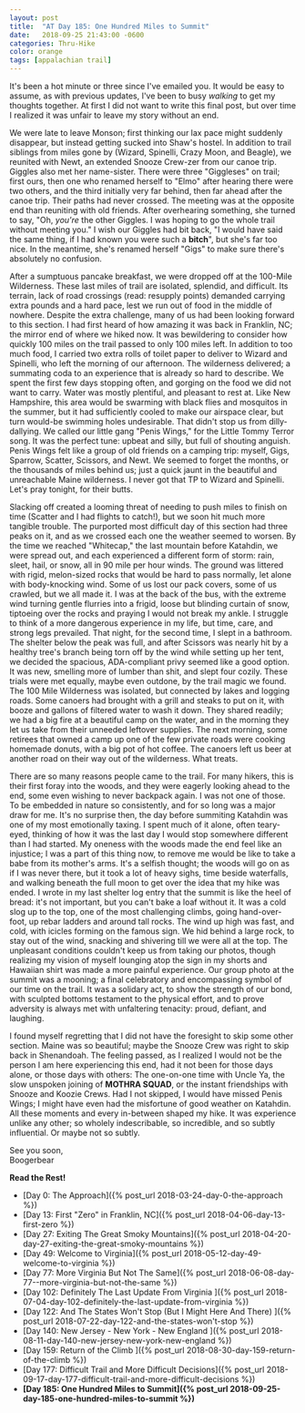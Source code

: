 ```yaml
---
layout: post
title:  "AT Day 185: One Hundred Miles to Summit"
date:   2018-09-25 21:43:00 -0600
categories: Thru-Hike
color: orange
tags: [appalachian trail]
---
```


It's been a hot minute or three since I've emailed you. It would be easy to assume, as with previous updates, I've been to busy _walking_ to get my thoughts together. At first I did not want to write this final post, but over time I realized it was unfair to leave my story without an end.

<!--more-->

We were late to leave Monson; first thinking our lax pace might suddenly disappear, but instead getting sucked into Shaw's hostel. In addition to trail siblings from miles gone by (Wizard, Spinelli, Crazy Moon, and Beagle), we reunited with Newt, an extended Snooze Crew-zer from our canoe trip. Giggles also met her name-sister. There were three "Giggleses" on trail; first ours, then one who renamed herself to "Elmo" after hearing there were two others, and the third initially very far behind, then far ahead after the canoe trip. Their paths had never crossed. The meeting was at the opposite end than reuniting with old friends. After overhearing something, she turned to say, "Oh, _you're_ the other Giggles. I was hoping to go the whole trail without meeting you." I wish our Giggles had bit back, "I would have said the same thing, if I had known you were such a **bitch**", but she's far too nice. In the meantime, she's renamed herself "Gigs" to make sure there's absolutely no confusion.

After a sumptuous pancake breakfast, we were dropped off at the 100-Mile Wilderness. These last miles of trail are isolated, splendid, and difficult. Its terrain, lack of road crossings (read: resupply points) demanded carrying extra pounds and a hard pace, lest we run out of food in the middle of nowhere. Despite the extra challenge, many of us had been looking forward to this section. I had first heard of how amazing it was back in Franklin, NC; the mirror end of where we hiked now. It was bewildering to consider how quickly 100 miles on the trail passed to only 100 miles left. In addition to too much food, I carried two extra rolls of toilet paper to deliver to Wizard and Spinelli, who left the morning of our afternoon. The wilderness delivered; a summating coda to an experience that is already so hard to describe. We spent the first few days stopping often, and gorging on the food we did not want to carry. Water was mostly plentiful, and pleasant to rest at. Like New Hampshire, this area would be swarming with black flies and mosquitos in the summer, but it had sufficiently cooled to make our airspace clear, but turn would-be swimming holes undesirable. That didn't stop us from dilly-dallying. We called our little gang "Penis Wings," for the Little Tommy Terror song. It was the perfect tune: upbeat and silly, but full of shouting anguish. Penis Wings felt like a group of old friends on a camping trip: myself, Gigs, Sparrow, Scatter, Scissors, and Newt. We seemed to forget the months, or the thousands of miles behind us; just a quick jaunt in the beautiful and unreachable Maine wilderness. I never got that TP to Wizard and Spinelli. Let's pray tonight, for their butts.

Slacking off created a looming threat of needing to push miles to finish on time (Scatter and I had flights to catch!), but we soon hit much more tangible trouble. The purported most difficult day of this section had three peaks on it, and as we crossed each one the weather seemed to worsen. By the time we reached "Whitecap," the last mountain before Katahdin, we were spread out, and each experienced a different form of storm: rain, sleet, hail, or snow, all in 90 mile per hour winds. The ground was littered with rigid, melon-sized rocks that would be hard to pass normally, let alone with body-knocking wind. Some of us lost our pack covers, some of us crawled, but we all made it. I was at the back of the bus, with the extreme wind turning gentle flurries into a frigid, loose but blinding curtain of snow, tiptoeing over the rocks and praying I would not break my ankle. I struggle to think of a more dangerous experience in my life, but time, care, and strong legs prevailed. That night, for the second time, I slept in a bathroom. The shelter below the peak was full, and after Scissors was nearly hit by a healthy tree's branch being torn off by the wind while setting up her tent, we decided the spacious, ADA-compliant privy seemed like a good option. It was new, smelling more of lumber than shit, and slept four cozily. These trials were met equally, maybe even outdone, by the trail magic we found. The 100 Mile Wilderness was isolated, but connected by lakes and logging roads. Some canoers had brought with a grill and steaks to put on it, with booze and gallons of filtered water to wash it down. They shared readily; we had a big fire at a beautiful camp on the water, and in the morning they let us take from their unneeded leftover supplies. The next morning, some retirees that owned a camp up one of the few private roads were cooking homemade donuts, with a big pot of hot coffee. The canoers left us beer at another road on their way out of the wilderness. What treats.

There are so many reasons people came to the trail. For many hikers, this is their first foray into the woods, and they were eagerly looking ahead to the end, some even wishing to never backpack again. I was not one of those. To be embedded in nature so consistently, and for so long was a major draw for me. It's no surprise then, the day before summiting Katahdin was one of my most emotionally taxing. I spent much of it alone, often teary-eyed, thinking of how it was the last day I would stop somewhere different than I had started. My oneness with the woods made the end feel like an injustice; I was a part of this thing now, to remove me would be like to take a babe from its mother's arms. It's a selfish thought; the woods will go on as if I was never there, but it took a lot of heavy sighs, time beside waterfalls, and walking beneath the full moon to get over the idea that my hike was ended. I wrote in my last shelter log entry that the summit is like the heel of bread: it's not important, but you can't bake a loaf without it. It was a cold slog up to the top, one of the most challenging climbs, going hand-over-foot, up rebar ladders and around tall rocks. The wind up high was fast, and cold, with icicles forming on the famous sign. We hid behind a large rock, to stay out of the wind, snacking and shivering till we were all at the top. The unpleasant conditions couldn't keep us from taking our photos, though realizing my vision of myself lounging atop the sign in my shorts and Hawaiian shirt was made a more painful experience. Our group photo at the summit was a mooning; a final celebratory and encompassing symbol of our time on the trail. It was a solidary act, to show the strength of our bond, with sculpted bottoms testament to the physical effort, and to prove adversity is always met with unfaltering tenacity: proud, defiant, and laughing.

I found myself regretting that I did not have the foresight to skip some other section. Maine was so beautiful; maybe the Snooze Crew was right to skip back in Shenandoah. The feeling passed, as I realized I would not be the person I am here experiencing this end, had it not been for those days alone, or those days with others: The one-on-one time with Uncle Ya, the slow unspoken joining of **MOTHRA SQUAD**, or the instant friendships with Snooze and Koozie Crews. Had I not skipped, I would have missed Penis Wings; I might have even had the misfortune of good weather on Katahdin. All these moments and every in-between shaped my hike. It was experience unlike any other; so wholely indescribable, so incredible, and so subtly influential. Or maybe not so subtly.

See you soon,  
Boogerbear

**Read the Rest!**

- [Day 0: The Approach]({% post_url 2018-03-24-day-0-the-approach %})
- [Day 13: First "Zero" in Franklin, NC]({% post_url 2018-04-06-day-13-first-zero %})
- [Day 27: Exiting The Great Smoky Mountains]({% post_url 2018-04-20-day-27-exiting-the-great-smoky-mountains %})
- [Day 49: Welcome to Virginia]({% post_url 2018-05-12-day-49-welcome-to-virginia %})
- [Day 77: More Virginia But Not The Same]({% post_url 2018-06-08-day-77--more-virginia-but-not-the-same %})
- [Day 102: Definitely The Last Update From Virginia ]({% post_url 2018-07-04-day-102-definitely-the-last-update-from-virginia %})
- [Day 122: And The States Won't Stop (But I Might Here And There) ]({% post_url 2018-07-22-day-122-and-the-states-won't-stop %})
- [Day 140: New Jersey - New York - New England ]({% post_url 2018-08-11-day-140-new-jersey-new-york-new-england %})
- [Day 159: Return of the Climb ]({% post_url 2018-08-30-day-159-return-of-the-climb %})
- [Day 177: Difficult Trail and More Difficult Decisions]({% post_url 2018-09-17-day-177-difficult-trail-and-more-difficult-decisions %})
- **[Day 185: One Hundred Miles to Summit]({% post_url 2018-09-25-day-185-one-hundred-miles-to-summit %})**
